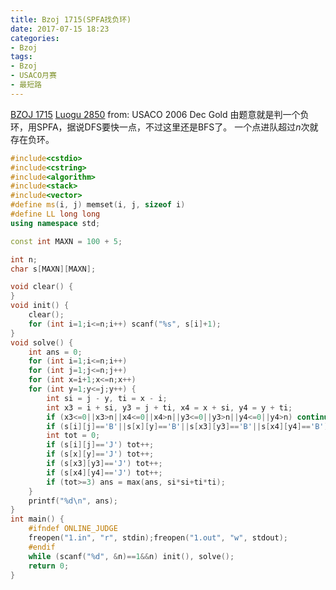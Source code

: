 ```yaml
---
title: Bzoj 1715(SPFA找负环)
date: 2017-07-15 18:23
categories:
- Bzoj
tags:
- Bzoj
- USACO月赛
- 最短路
---
```

[BZOJ 1715](http://www.lydsy.com/JudgeOnline/problem.php?id=1715)
[Luogu 2850](https://www.luogu.org/problem/show?pid=2850)
from: USACO 2006 Dec Gold
由题意就是判一个负环，用SPFA，据说DFS要快一点，不过这里还是BFS了。
一个点进队超过$n$次就存在负环。

<!-- more -->
```c++
#include<cstdio>
#include<cstring>
#include<algorithm>
#include<stack>
#include<vector>
#define ms(i, j) memset(i, j, sizeof i)
#define LL long long
using namespace std;

const int MAXN = 100 + 5;

int n;
char s[MAXN][MAXN];

void clear() {
}
void init() {
	clear();
	for (int i=1;i<=n;i++) scanf("%s", s[i]+1);
}
void solve() {
	int ans = 0;
	for (int i=1;i<=n;i++) 
	for (int j=1;j<=n;j++)
	for (int x=i+1;x<=n;x++)
	for (int y=1;y<=j;y++) {
		int si = j - y, ti = x - i;
		int x3 = i + si, y3 = j + ti, x4 = x + si, y4 = y + ti;
		if (x3<=0||x3>n||x4<=0||x4>n||y3<=0||y3>n||y4<=0||y4>n) continue;
		if (s[i][j]=='B'||s[x][y]=='B'||s[x3][y3]=='B'||s[x4][y4]=='B') continue;
		int tot = 0;
		if (s[i][j]=='J') tot++;
		if (s[x][y]=='J') tot++;
		if (s[x3][y3]=='J') tot++;
		if (s[x4][y4]=='J') tot++;
		if (tot>=3) ans = max(ans, si*si+ti*ti);
	}
	printf("%d\n", ans);
}
int main() {
	#ifndef ONLINE_JUDGE
	freopen("1.in", "r", stdin);freopen("1.out", "w", stdout);
	#endif
	while (scanf("%d", &n)==1&&n) init(), solve();
	return 0;
}
```